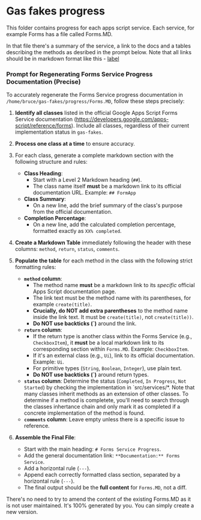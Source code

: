 # Gas fakes progress

This folder contains progress for each apps script service. Each service, for example Forms has a file called Forms.MD.  

In that file there's a summary of the service, a link to the docs and a tables describing the methods as desribed in the prompt below. Note that all links should be in markdown format like this - [label](http://example.com)



### Prompt for Regenerating Forms Service Progress Documentation (Precise)

To accurately regenerate the Forms Service progress documentation in `/home/bruce/gas-fakes/progress/Forms.MD`, follow these steps precisely:

1.  **Identify all classes** listed in the official Google Apps Script Forms Service documentation (https://developers.google.com/apps-script/reference/forms). Include all classes, regardless of their current implementation status in `gas-fakes`.
2.  **Process one class at a time** to ensure accuracy.
3.  For each class, generate a complete markdown section with the following structure and rules:
    *   **Class Heading**:
        *   Start with a Level 2 Markdown heading (`##`).
        *   The class name itself **must** be a markdown link to its official documentation URL. Example: `## FormApp`
    *   **Class Summary**:
        *   On a new line, add the brief summary of the class's purpose from the official documentation.
    *   **Completion Percentage**:
        *   On a new line, add the calculated completion percentage, formatted exactly as `XX% completed`.

4.  **Create a Markdown Table** immediately following the header with these columns: `method`, `return`, `status`, `comments`.

5.  **Populate the table** for each method in the class with the following strict formatting rules:
    *   **`method` column**:
        *   The method name **must** be a markdown link to its *specific* official Apps Script documentation page.
        *   The link text must be the method name with its parentheses, for example `create(title)`.
        *   **Crucially, do NOT add extra parentheses** to the method name inside the link text. It must be `create(title)`, not `create(title))`.
        *   **Do NOT use backticks (`)** around the link.
    *   **`return` column**:
        *   If the return type is another class within the Forms Service (e.g., `CheckboxItem`), it **must** be a local markdown link to its corresponding section within `Forms.MD`. Example: `CheckboxItem`.
        *   If it's an external class (e.g., `Ui`), link to its official documentation. Example: `Ui`.
        *   For primitive types (`String`, `Boolean`, `Integer`), use plain text.
        *   **Do NOT use backticks (`)** around return types.
    *   **`status` column**: Determine the status (`Completed`, `In Progress`, `Not Started`) by checking the implementation in `src/services/*. Note that many classes inherit methods as an extension of other classes. To determine if a method is completete, you'll need to search through the classes inhertance chain and only mark it as completed if a concrete implementation of the method is found.
    *   **`comments` column**: Leave empty unless there is a specific issue to reference.

6.  **Assemble the Final File**:
    *   Start with the main heading: `# Forms Service Progress`.
    *   Add the general documentation link: `**Documentation:** Forms Service`.
    *   Add a horizontal rule (`---`).
    *   Append each correctly formatted class section, separated by a horizontal rule (`---`).
    *   The final output should be the **full content** for `Forms.MD`, not a diff.

There's no need to try to amend the content of the existing Forms.MD as it is not user maintained. It's 100% generated by you. You can simply create a new version.
